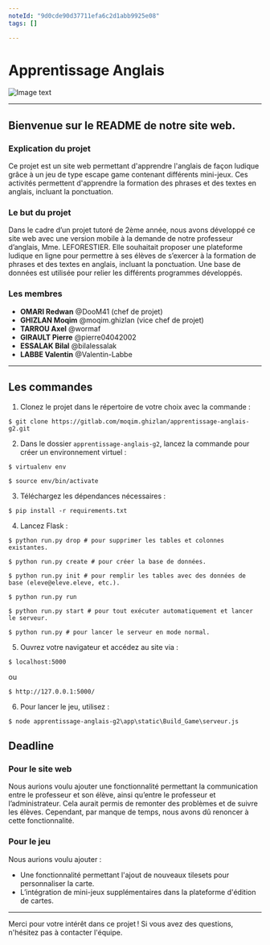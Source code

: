 ```yaml
---
noteId: "9d0cde90d37711efa6c2d1abb9925e08"
tags: []

---
```



# Apprentissage Anglais
![Image text](https://cdn.discordapp.com/attachments/639870893710901264/954304419296579604/logo-removebg-preview.png)
***
## Bienvenue sur le README de notre site web.

### Explication du projet

Ce projet est un site web permettant d'apprendre l'anglais de façon ludique grâce à un jeu de type escape game contenant différents mini-jeux. Ces activités permettent d'apprendre la formation des phrases et des textes en anglais, incluant la ponctuation.

### Le but du projet

Dans le cadre d’un projet tutoré de 2ème année, nous avons développé ce site web avec une version mobile à la demande de notre professeur d’anglais, Mme. LEFORESTIER. Elle souhaitait proposer une plateforme ludique en ligne pour permettre à ses élèves de s’exercer à la formation de phrases et des textes en anglais, incluant la ponctuation. Une base de données est utilisée pour relier les différents programmes développés.

### Les membres
* **OMARI Redwan** @DooM41 (chef de projet)
* **GHIZLAN Moqim** @moqim.ghizlan (vice chef de projet)
* **TARROU Axel** @wormaf
* **GIRAULT Pierre** @pierre04042002
* **ESSALAK Bilal** @bilalessalak
* **LABBE Valentin** @Valentin-Labbe
***

## Les commandes

1. Clonez le projet dans le répertoire de votre choix avec la commande :
```
$ git clone https://gitlab.com/moqim.ghizlan/apprentissage-anglais-g2.git
```

2. Dans le dossier `apprentissage-anglais-g2`, lancez la commande pour créer un environnement virtuel :
```
$ virtualenv env
```
```
$ source env/bin/activate
```

3. Téléchargez les dépendances nécessaires :
```
$ pip install -r requirements.txt
```

4. Lancez Flask :
```
$ python run.py drop # pour supprimer les tables et colonnes existantes.

$ python run.py create # pour créer la base de données.

$ python run.py init # pour remplir les tables avec des données de base (eleve@eleve.eleve, etc.).

$ python run.py run

$ python run.py start # pour tout exécuter automatiquement et lancer le serveur.

$ python run.py # pour lancer le serveur en mode normal.
```

5. Ouvrez votre navigateur et accédez au site via :
```
$ localhost:5000
```
ou
```
$ http://127.0.0.1:5000/
```

6. Pour lancer le jeu, utilisez :
```
$ node apprentissage-anglais-g2\app\static\Build_Game\serveur.js
```

## Deadline

### Pour le site web
Nous aurions voulu ajouter une fonctionnalité permettant la communication entre le professeur et son élève, ainsi qu’entre le professeur et l’administrateur. Cela aurait permis de remonter des problèmes et de suivre les élèves. Cependant, par manque de temps, nous avons dû renoncer à cette fonctionnalité.

### Pour le jeu
Nous aurions voulu ajouter :
- Une fonctionnalité permettant l'ajout de nouveaux tilesets pour personnaliser la carte.
- L’intégration de mini-jeux supplémentaires dans la plateforme d'édition de cartes.

***

Merci pour votre intérêt dans ce projet ! Si vous avez des questions, n'hésitez pas à contacter l'équipe.
